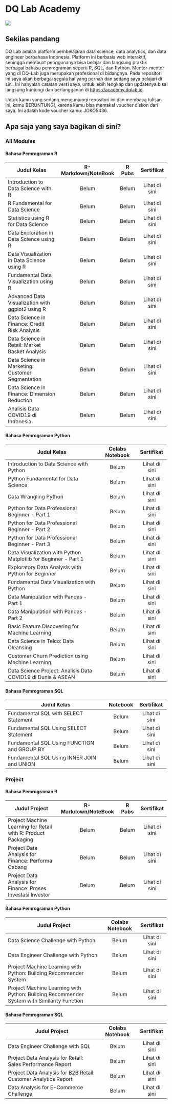 # DQ Lab Academy

![](https://github.com/eliyanto29/DQLab/blob/master/DqLab%20header.png)

## Sekilas pandang

DQ Lab adalah platform pembelajaran data science, data analytics, dan data engineer berbahasa Indonesia.  Platform ini berbasis web interaktif, sehingga membuat penggunanya bisa belajar dan langsung praktik berbagai bahasa pemrograman seperti R, SQL, dan Python. Mentor-mentor yang di DQ-Lab juga merupakan profesional di bidangnya. Pada repositori ini saya akan berbagai segala hal yang pernah dan sedang saya pelajari di sini. Ini hanyalah catatan versi saya, untuk lebih lengkap dan updatenya bisa langsung kunjungi dan berlangganan di https://academy.dqlab.id. 

Untuk kamu yang sedang mengunjungi repositori ini dan membaca tulisan ini, kamu BERUNTUNG!, karena kamu bisa memakai voucher diskon dari saya. Ini adalah kode voucher kamu: JOKO5436.

## Apa saja yang saya bagikan di sini?

### All Modules
#### Bahasa Pemrograman R
| Judul Kelas                                                                      | R-Markdown/NoteBook  |R Pubs             |Sertifikat    |      
| -------------------------------------------------------------------------------- |:--------------------:|:-----------------:|:------------:|
| Introduction to Data Science with R                                              | Belum                | Belum             |Lihat di sini |
| R Fundamental for Data Science                                                   | Belum                | Belum             |Lihat di sini |
| Statistics using R for Data Science                                              | Belum                | Belum             |Lihat di sini |
| Data Exploration in Data Science using R                                         | Belum                | Belum             |Lihat di sini |
| Data Visualization in Data Science using R                                       | Belum                | Belum             |Lihat di sini |
| Fundamental Data Visualization using R                                           | Belum                | Belum             |Lihat di sini |
| Advanced Data Visualization with ggplot2 using R                                 | Belum                | Belum             |Lihat di sini |
| Data Science in Finance: Credit Risk Analysis                                    | Belum                | Belum             |Lihat di sini |
| Data Science in Retail: Market Basket Analysis                                   | Belum                | Belum             |Lihat di sini |
| Data Science in Marketing: Customer Segmentation                                 | Belum                | Belum             |Lihat di sini |
| Data Science in Finance: Dimension Reduction                                     | Belum                | Belum             |Lihat di sini |
| Analisis Data COVID19 di Indonesia                                               | Belum                | Belum             |Lihat di sini |

#### Bahasa Pemrograman Python
| Judul Kelas                                                                      | Colabs Notebook      |Sertifikat    |      
| -------------------------------------------------------------------------------- |:--------------------:|:------------:|
| Introduction to Data Science with Python                                         | Belum                |Lihat di sini |
| Python Fundamental for Data Science                                              | Belum                |Lihat di sini |
| Data Wrangling Python                                                            | Belum                |Lihat di sini |
| Python for Data Professional Beginner - Part 1                                   | Belum                |Lihat di sini |
| Python for Data Professional Beginner - Part 2                                   | Belum                |Lihat di sini |
| Python for Data Professional Beginner - Part 3                                   | Belum                |Lihat di sini |
| Data Visualization with Python Matplotlib for Beginner - Part 1                  | Belum                |Lihat di sini |
| Exploratory Data Analysis with Python for Beginner                               | Belum                |Lihat di sini |
| Fundamental Data Visualization with Python                                       | Belum                |Lihat di sini |
| Data Manipulation with Pandas - Part 1                                           | Belum                |Lihat di sini |
| Data Manipulation with Pandas - Part 2                                           | Belum                |Lihat di sini |
| Basic Feature Discovering for Machine Learning                                   | Belum                |Lihat di sini |
| Data Science in Telco: Data Cleansing                                            | Belum                |Lihat di sini |
| Customer Churn Prediction using Machine Learning                                 | Belum                |Lihat di sini |
| Data Science Project: Analisis Data COVID19 di Dunia & ASEAN                     | Belum                |Lihat di sini |

#### Bahasa Pemrograman SQL
| Judul Kelas                                                                      | Notebook             |Sertifikat    |      
| -------------------------------------------------------------------------------- |:--------------------:|:------------:|
| Fundamental SQL with SELECT Statement                                            | Belum                |Lihat di sini |
| Fundamental SQL Using SELECT Statement                                           | Belum                |Lihat di sini |
| Fundamental SQL Using FUNCTION and GROUP BY                                      | Belum                |Lihat di sini |
| Fundamental SQL Using INNER JOIN and UNION                                       | Belum                |Lihat di sini |

### Project
#### Bahasa Pemrograman R
| Judul Project                                                                    | R-Markdown/NoteBook  |R Pubs             |Sertifikat    |      
| -------------------------------------------------------------------------------- |:--------------------:|:-----------------:|:------------:|
| Project Machine Learning for Retail with R: Product Packaging                    | Belum                | Belum             |Lihat di sini |
| Project Data Analysis for Finance: Performa Cabang                               | Belum                | Belum             |Lihat di sini |
| Project Data Analysis for Finance: Proses Investasi Investor                     | Belum                | Belum             |Lihat di sini |

#### Bahasa Pemrograman Python
| Judul Project                                                                                | Colabs Notebook      |Sertifikat    |      
| -------------------------------------------------------------------------------------------- |:--------------------:|:------------:|
| Data Science Challenge with Python                                                           | Belum                |Lihat di sini |
| Data Engineer Challenge with Python                                                          | Belum                |Lihat di sini |
| Project Machine Learning with Python: Building Recommender System                            | Belum                |Lihat di sini |
| Project Machine Learning with Python: Building Recommender System with Similarity Function   | Belum                |Lihat di sini |

#### Bahasa Pemrograman SQL
| Judul Project                                                                                | Colabs Notebook      |Sertifikat    |      
| -------------------------------------------------------------------------------------------- |:--------------------:|:------------:|
| Data Engineer Challenge with SQL                                                             | Belum                |Lihat di sini |
| Project Data Analysis for Retail: Sales Performance Report                                   | Belum                |Lihat di sini |
| Project Data Analysis for B2B Retail: Customer Analytics Report                              | Belum                |Lihat di sini |
| Data Analysis for E-Commerce Challenge                                                       | Belum                |Lihat di sini |

